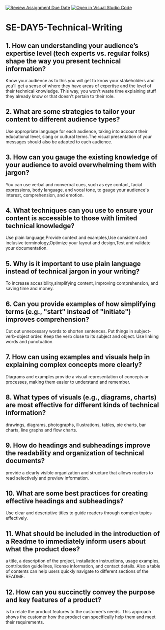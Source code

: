 [![Review Assignment Due Date](https://classroom.github.com/assets/deadline-readme-button-22041afd0340ce965d47ae6ef1cefeee28c7c493a6346c4f15d667ab976d596c.svg)](https://classroom.github.com/a/zsAR-pyY)
[![Open in Visual Studio Code](https://classroom.github.com/assets/open-in-vscode-2e0aaae1b6195c2367325f4f02e2d04e9abb55f0b24a779b69b11b9e10269abc.svg)](https://classroom.github.com/online_ide?assignment_repo_id=15656326&assignment_repo_type=AssignmentRepo)
# SE-DAY5-Technical-Writing
## 1. How can understanding your audience’s expertise level (tech experts vs. regular folks) shape the way you present technical information?
Know your audience as to this you will get to know your stakeholders and you'll get a sense of where they have areas of expertise and the level of their technical knowledge. This way, you won't waste time explaining stuff they already know or that doesn't pertain to their role.
## 2. What are some strategies to tailor your content to different audience types?
Use appropriate language for each audience, taking into account their educational level, slang or cultural terms.The visual presentation of your messages should also be adapted to each audience.
## 3. How can you gauge the existing knowledge of your audience to avoid overwhelming them with jargon?
You can use verbal and nonverbal cues, such as eye contact, facial expressions, body language, and vocal tone, to gauge your audience's interest, comprehension, and emotion.
## 4. What techniques can you use to ensure your content is accessible to those with limited technical knowledge?
Use plain language,Provide context and examples,Use consistent and inclusive terminology,Optimize your layout and design,Test and validate your documentation.
## 5. Why is it important to use plain language instead of technical jargon in your writing?
To increase accesibility,simplifying content, improving comprehension, and saving time and money.
## 6. Can you provide examples of how simplifying terms (e.g., "start" instead of "initiate") improves comprehension?
Cut out unnecessary words to shorten sentences. Put things in subject-verb-object order. Keep the verb close to its subject and object. Use linking words and punctuation.
## 7. How can using examples and visuals help in explaining complex concepts more clearly?
Diagrams and examples provide a visual representation of concepts or processes, making them easier to understand and remember.
## 8. What types of visuals (e.g., diagrams, charts) are most effective for different kinds of technical information?
drawings, diagrams, photographs, illustrations, tables, pie charts, bar charts, line graphs and flow charts.
## 9. How do headings and subheadings improve the readability and organization of technical documents?
provide a clearly visible organization and structure that allows readers to read selectively and preview information. 
## 10. What are some best practices for creating effective headings and subheadings?
Use clear and descriptive titles to guide readers through complex topics effectively.
## 11. What should be included in the introduction of a Readme to immediately inform users about what the product does?
a title, a description of the project, installation instructions, usage examples, contribution guidelines, license information, and contact details. Also a table of contents can help users quickly navigate to different sections of the README.
## 12. How can you succinctly convey the purpose and key features of a product?
is to relate the product features to the customer's needs. This approach shows the customer how the product can specifically help them and meet their requirements.
